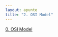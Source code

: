 ```yaml
---
layout: apunte
title: "2. OSI Model"
---
```


[0. OSI Model](/apuntes/thm/0-pre-career/1-pre-security/2-network-fundamentals/3-osi-model/0-osi-model/)
